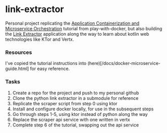 # link-extractor

Personal project replicating the [Application Containerization and Microservice Orchestration](https://training.play-with-docker.com/microservice-orchestration) tutorial from play-with-docker, but also building the [Link Extractor](https://github.com/ibnesayeed/linkextractor) application along the way to learn about kotlin web technologies like KTor and Vertx.

### Resources

I've copied the tutorial instructions into (here)[/docs/docker-microservice-guide.html] for easy reference.

### Tasks

1. Create a repo for the project and push to my personal github
2. Clone the python link extractor in a submodule for reference
3. Replicate the scraper script from step 0 using ktor
4. Install and configure docker locally, for use in the subsequent steps
5. Go through steps 1-5, using ktor instead of python along the way
6. Replace the scraper api service with one written in vertx
7. Complete step 6 of the tutorial, swapping out the api service
